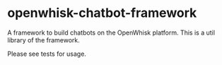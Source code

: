# openwhisk-chatbot-framework

A framework to build chatbots on the OpenWhisk platform. This is a util library of the framework.

Please see tests for usage.